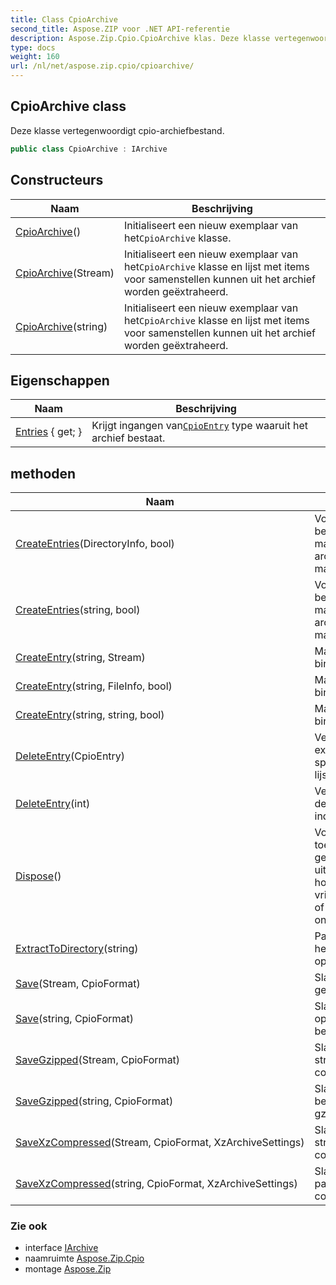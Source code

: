 ```yaml
---
title: Class CpioArchive
second_title: Aspose.ZIP voor .NET API-referentie
description: Aspose.Zip.Cpio.CpioArchive klas. Deze klasse vertegenwoordigt cpioarchiefbestand.
type: docs
weight: 160
url: /nl/net/aspose.zip.cpio/cpioarchive/
---
```

## CpioArchive class

Deze klasse vertegenwoordigt cpio-archiefbestand.

```csharp
public class CpioArchive : IArchive
```

## Constructeurs

| Naam | Beschrijving |
| --- | --- |
| [CpioArchive](cpioarchive/#constructor)() | Initialiseert een nieuw exemplaar van het`CpioArchive` klasse. |
| [CpioArchive](cpioarchive/#constructor_1)(Stream) | Initialiseert een nieuw exemplaar van het`CpioArchive` klasse en lijst met items voor samenstellen kunnen uit het archief worden geëxtraheerd. |
| [CpioArchive](cpioarchive/#constructor_2)(string) | Initialiseert een nieuw exemplaar van het`CpioArchive` klasse en lijst met items voor samenstellen kunnen uit het archief worden geëxtraheerd. |

## Eigenschappen

| Naam | Beschrijving |
| --- | --- |
| [Entries](../../aspose.zip.cpio/cpioarchive/entries/) { get; } | Krijgt ingangen van[`CpioEntry`](../cpioentry/) type waaruit het archief bestaat. |

## methoden

| Naam | Beschrijving |
| --- | --- |
| [CreateEntries](../../aspose.zip.cpio/cpioarchive/createentries/#createentries)(DirectoryInfo, bool) | Voegt recursief alle bestanden en mappen toe aan het archief in de gegeven map. |
| [CreateEntries](../../aspose.zip.cpio/cpioarchive/createentries/#createentries_1)(string, bool) | Voegt recursief alle bestanden en mappen toe aan het archief in de gegeven map. |
| [CreateEntry](../../aspose.zip.cpio/cpioarchive/createentry/#createentry_1)(string, Stream) | Maak een enkel item binnen het archief. |
| [CreateEntry](../../aspose.zip.cpio/cpioarchive/createentry/#createentry)(string, FileInfo, bool) | Maak een enkel item binnen het archief. |
| [CreateEntry](../../aspose.zip.cpio/cpioarchive/createentry/#createentry_2)(string, string, bool) | Maak een enkel item binnen het archief. |
| [DeleteEntry](../../aspose.zip.cpio/cpioarchive/deleteentry/#deleteentry)(CpioEntry) | Verwijdert het eerste exemplaar van een specifiek item uit de lijst met items. |
| [DeleteEntry](../../aspose.zip.cpio/cpioarchive/deleteentry/#deleteentry_1)(int) | Verwijdert het item uit de lijst met items op index. |
| [Dispose](../../aspose.zip.cpio/cpioarchive/dispose/)() | Voert door de toepassing gedefinieerde taken uit die verband houden met het vrijmaken, vrijgeven of resetten van onbeheerde bronnen. |
| [ExtractToDirectory](../../aspose.zip.cpio/cpioarchive/extracttodirectory/)(string) | Pakt alle bestanden in het archief uit naar de opgegeven map. |
| [Save](../../aspose.zip.cpio/cpioarchive/save/#save)(Stream, CpioFormat) | Slaat archief op in de geleverde stream. |
| [Save](../../aspose.zip.cpio/cpioarchive/save/#save_1)(string, CpioFormat) | Slaat archief op in opgegeven bestemmingsbestand. |
| [SaveGzipped](../../aspose.zip.cpio/cpioarchive/savegzipped/#savegzipped)(Stream, CpioFormat) | Slaat archief op in de stream met gzip-compressie. |
| [SaveGzipped](../../aspose.zip.cpio/cpioarchive/savegzipped/#savegzipped_1)(string, CpioFormat) | Slaat archief naar het bestand op pad met gzip-compressie. |
| [SaveXzCompressed](../../aspose.zip.cpio/cpioarchive/savexzcompressed/#savexzcompressed)(Stream, CpioFormat, XzArchiveSettings) | Slaat archief op in de stream met xz-compressie. |
| [SaveXzCompressed](../../aspose.zip.cpio/cpioarchive/savexzcompressed/#savexzcompressed_1)(string, CpioFormat, XzArchiveSettings) | Slaat archief pad voor pad op met xz-compressie. |

### Zie ook

* interface [IArchive](../../aspose.zip/iarchive/)
* naamruimte [Aspose.Zip.Cpio](../../aspose.zip.cpio/)
* montage [Aspose.Zip](../../)


